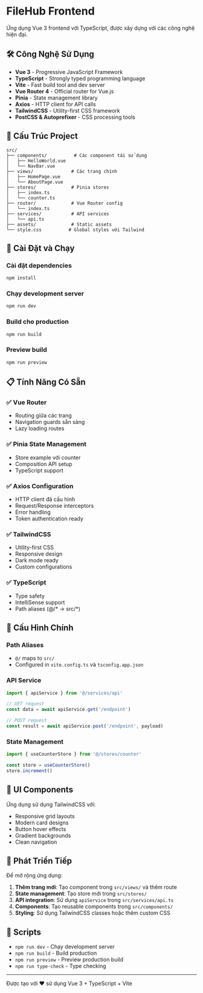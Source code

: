 # FileHub Frontend

Ứng dụng Vue 3 frontend với TypeScript, được xây dựng với các công nghệ hiện đại.

## 🛠️ Công Nghệ Sử Dụng

- **Vue 3** - Progressive JavaScript Framework
- **TypeScript** - Strongly typed programming language
- **Vite** - Fast build tool and dev server
- **Vue Router 4** - Official router for Vue.js
- **Pinia** - State management library
- **Axios** - HTTP client for API calls
- **TailwindCSS** - Utility-first CSS framework
- **PostCSS & Autoprefixer** - CSS processing tools

## 📁 Cấu Trúc Project

```
src/
├── components/          # Các component tái sử dụng
│   ├── HelloWorld.vue
│   └── NavBar.vue
├── views/              # Các trang chính
│   ├── HomePage.vue
│   └── AboutPage.vue
├── stores/             # Pinia stores
│   ├── index.ts
│   └── counter.ts
├── router/             # Vue Router config
│   └── index.ts
├── services/           # API services
│   └── api.ts
├── assets/             # Static assets
└── style.css          # Global styles với Tailwind
```

## 🚀 Cài Đặt và Chạy

### Cài đặt dependencies
```bash
npm install
```

### Chạy development server
```bash
npm run dev
```

### Build cho production
```bash
npm run build
```

### Preview build
```bash
npm run preview
```

## 📋 Tính Năng Có Sẵn

### ✅ Vue Router
- Routing giữa các trang
- Navigation guards sẵn sàng
- Lazy loading routes

### ✅ Pinia State Management
- Store example với counter
- Composition API setup
- TypeScript support

### ✅ Axios Configuration
- HTTP client đã cấu hình
- Request/Response interceptors
- Error handling
- Token authentication ready

### ✅ TailwindCSS
- Utility-first CSS
- Responsive design
- Dark mode ready
- Custom configurations

### ✅ TypeScript
- Type safety
- IntelliSense support
- Path aliases (@/* → src/*)

## 🔧 Cấu Hình Chính

### Path Aliases
- `@/` maps to `src/`
- Configured in `vite.config.ts` và `tsconfig.app.json`

### API Service
```typescript
import { apiService } from '@/services/api'

// GET request
const data = await apiService.get('/endpoint')

// POST request
const result = await apiService.post('/endpoint', payload)
```

### State Management
```typescript
import { useCounterStore } from '@/stores/counter'

const store = useCounterStore()
store.increment()
```

## 🎨 UI Components

Ứng dụng sử dụng TailwindCSS với:
- Responsive grid layouts
- Modern card designs
- Button hover effects
- Gradient backgrounds
- Clean navigation

## 🚀 Phát Triển Tiếp

Để mở rộng ứng dụng:

1. **Thêm trang mới**: Tạo component trong `src/views/` và thêm route
2. **State management**: Tạo store mới trong `src/stores/`
3. **API integration**: Sử dụng `apiService` trong `src/services/api.ts`
4. **Components**: Tạo reusable components trong `src/components/`
5. **Styling**: Sử dụng TailwindCSS classes hoặc thêm custom CSS

## 📝 Scripts

- `npm run dev` - Chạy development server
- `npm run build` - Build production
- `npm run preview` - Preview production build
- `npm run type-check` - Type checking

---

Được tạo với ❤️ sử dụng Vue 3 + TypeScript + Vite
